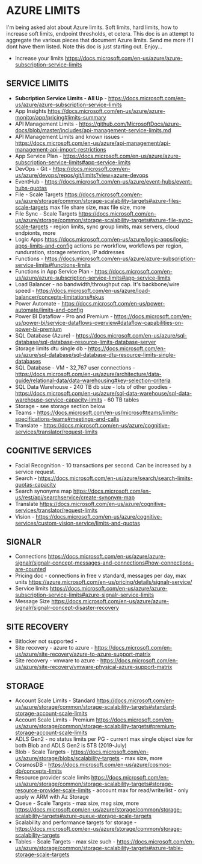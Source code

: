 # AZURE LIMITS

I'm being asked alot about Azure limits.  Soft limits, hard limits, how to increase soft limits, endpoint thresholds, et cetera.  This doc is an attempt to aggregate the various pieces that document Azure limits.  Send me more if I dont have them listed.  Note this doc is just starting out.  Enjoy...

* Increase your limits <https://docs.microsoft.com/en-us/azure/azure-subscription-service-limits>

## SERVICE LIMITS

* **Subcription Service Limits - All Up** - https://docs.microsoft.com/en-us/azure/azure-subscription-service-limits
* App Insights <https://docs.microsoft.com/en-us/azure/azure-monitor/app/pricing#limits-summary>
* API Management Limits - <https://github.com/MicrosoftDocs/azure-docs/blob/master/includes/api-management-service-limits.md>
* API Management Limits and known issues - <https://docs.microsoft.com/en-us/azure/api-management/api-management-api-import-restrictions>
* App Service Plan - https://docs.microsoft.com/en-us/azure/azure-subscription-service-limits#app-service-limits
* DevOps - Git - https://docs.microsoft.com/en-us/azure/devops/repos/git/limits?view=azure-devops
* EventHub - https://docs.microsoft.com/en-us/azure/event-hubs/event-hubs-quotas
* File - Scale Targets <https://docs.microsoft.com/en-us/azure/storage/common/storage-scalability-targets#azure-files-scale-targets> max file share size, max file size, more
* File Sync - Scale Targets <https://docs.microsoft.com/en-us/azure/storage/common/storage-scalability-targets#azure-file-sync-scale-targets> - region limits, sync group limits, max servers, cloud endpionts, more
* Logic Apps <https://docs.microsoft.com/en-us/azure/logic-apps/logic-apps-limits-and-config> actions pe rworkflow, workflows per region, runduration, storage retention, IP addresses
* Functions - https://docs.microsoft.com/en-us/azure/azure-subscription-service-limits#functions-limits
* Functions in App Service Plan - https://docs.microsoft.com/en-us/azure/azure-subscription-service-limits#app-service-limits
* Load Balancer - no bandwidth/throughput cap. It's backbone/wire speed - https://docs.microsoft.com/en-us/azure/load-balancer/concepts-limitations#skus
* Power Automate -  https://docs.microsoft.com/en-us/power-automate/limits-and-config
* Power BI Dataflow - Pro and Premium - https://docs.microsoft.com/en-us/power-bi/service-dataflows-overview#dataflow-capabilities-on-power-bi-premium 
* SQL Database (Azure) - https://docs.microsoft.com/en-us/azure/sql-database/sql-database-resource-limits-database-server
* Storage limits dtu single db - https://docs.microsoft.com/en-us/azure/sql-database/sql-database-dtu-resource-limits-single-databases
* SQL Database - VM - 32,767 user connections - https://docs.microsoft.com/en-us/azure/architecture/data-guide/relational-data/data-warehousing#key-selection-criteria
* SQL Data Warehouse - 240 TB db size - lots of other goodies - https://docs.microsoft.com/en-us/azure/sql-data-warehouse/sql-data-warehouse-service-capacity-limits - 60 TB tables
* Storage - see storage section below
* Teams - https://docs.microsoft.com/en-us/microsoftteams/limits-specifications-teams#meetings-and-calls
* Translate - https://docs.microsoft.com/en-us/azure/cognitive-services/translator/request-limits

## COGNITIVE SERVICES

* Facial Recognition - 10 transactions per second.  Can be increased by a service request.
* Search - https://docs.microsoft.com/en-us/azure/search/search-limits-quotas-capacity
* Search synonyms map <https://docs.microsoft.com/en-us/rest/api/searchservice/create-synonym-map>
* Translate <https://docs.microsoft.com/en-us/azure/cognitive-services/translator/request-limits>
* Vision - https://docs.microsoft.com/en-us/azure/cognitive-services/custom-vision-service/limits-and-quotas

## SIGNALR

* Connections <https://docs.microsoft.com/en-us/azure/azure-signalr/signalr-concept-messages-and-connections#how-connections-are-counted>
* Pricing doc - connections in free v standard, messages per day, max units <https://azure.microsoft.com/en-us/pricing/details/signalr-service/>
* Service limits <https://docs.microsoft.com/en-us/azure/azure-subscription-service-limits#azure-signalr-service-limits>
* Message Size <https://docs.microsoft.com/en-us/azure/azure-signalr/signalr-concept-disaster-recovery>

## SITE RECOVERY 

* Bitlocker not supported - 
* Site recovery - azure to azure - https://docs.microsoft.com/en-us/azure/site-recovery/azure-to-azure-support-matrix
* Site recovery - vmware to azure - https://docs.microsoft.com/en-us/azure/site-recovery/vmware-physical-azure-support-matrix

## STORAGE

* Account Scale Limits - Standard <https://docs.microsoft.com/en-us/azure/storage/common/storage-scalability-targets#standard-storage-account-scale-limits>
* Account Scale Limits - Premium <https://docs.microsoft.com/en-us/azure/storage/common/storage-scalability-targets#premium-storage-account-scale-limits>
* ADLS Gen2 - no status limits per PG - current max single object size for both Blob and ADLS Gen2 is 5TB (2019-July)
* Blob - Scale Targets - https://docs.microsoft.com/en-us/azure/storage/blobs/scalability-targets - max size, more
* CosmosDB - https://docs.microsoft.com/en-us/azure/cosmos-db/concepts-limits
* Resource provider scale limits <https://docs.microsoft.com/en-us/azure/storage/common/storage-scalability-targets#storage-resource-provider-scale-limits> - account max for read/write/list - only apply w ARM with Az Storage
* Queue - Scale Targets - max size, msg size, more <https://docs.microsoft.com/en-us/azure/storage/common/storage-scalability-targets#azure-queue-storage-scale-targets>
* Scalability and performance targets for storage - https://docs.microsoft.com/en-us/azure/storage/common/storage-scalability-targets
* Tables - Scale Targets - max size such - <https://docs.microsoft.com/en-us/azure/storage/common/storage-scalability-targets#azure-table-storage-scale-targets>
